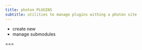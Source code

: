 ```yaml
---
title: photon PLUGINS
subtitle: utilities to manage plugins withing a photon site
---
```


- create new
- manage submodules

===

